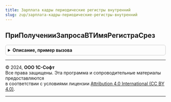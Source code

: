 ```yaml
---
title: Зарплата кадры периодические регистры внутренний
slug: zup/зарплата-кадры-периодические-регистры-внутренний
---
```



## ПриПолученииЗапросаВТИмяРегистраСрез
<details style="margin: 1em 0; padding: 0.5em; border: 1px solid #ccc; border-radius: 6px;">

<summary style="font-weight: bold; cursor: pointer;">Описание, пример вызова</summary>

```bsl

Процедура ПриПолученииЗапросаВТИмяРегистраСрез(Запрос, ИмяРегистра, ТолькоРазрешенные, ОписаниеФильтра, ПараметрыПостроения, СрезПоследних, ИмяСоздаваемойТаблицы) Экспорт
```

Пример вызова
```bsl
ЗарплатаКадрыПериодическиеРегистрыВнутренний.ПриПолученииЗапросаВТИмяРегистраСрез(Запрос, ИмяРегистра, ТолькоРазрешенные, ОписаниеФильтра, ПараметрыПостроения, СрезПоследних, ИмяСоздаваемойТаблицы) 
```
</details>

---

© 2024, **ООО 1С-Софт**  
Все права защищены. Эта программа и сопроводительные материалы предоставляются  
в соответствии с условиями лицензии [Attribution 4.0 International (CC BY 4.0)](https://creativecommons.org/licenses/by/4.0/legalcode).

---

